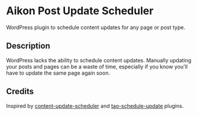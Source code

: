 # Aikon Post Update Scheduler
WordPress plugin to schedule content updates for any page or post type.

## Description
WordPress lacks the ability to schedule content updates. Manually updating your posts and pages can be a waste of time, especially if you know you'll have to update the same page again soon.

## Credits
Inspired by [content-update-scheduler](https://wordpress.org/plugins/content-update-scheduler/) and [tao-schedule-update](https://github.com/tao-software/tao-schedule-update) plugins.